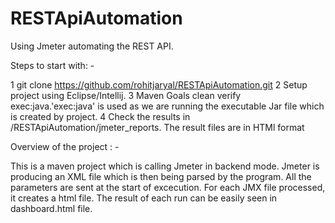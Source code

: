 # RESTApiAutomation
Using Jmeter automating the REST API.

Steps to start with: -

1 git clone https://github.com/rohitjaryal/RESTApiAutomation.git
2 Setup project using Eclipse/Intellij.
3 Maven Goals clean verify exec:java.'exec:java' is used as we are running the executable Jar file which is created by project.
4 Check the results in /RESTApiAutomation/jmeter_reports. The result files are in HTMl format


Overview of the project : -

This is a maven project which is calling Jmeter in backend mode. Jmeter is producing an XML file which is then being parsed by the program. All the parameters are sent at the start of excecution. For each JMX file processed, it creates a html file. The result of each run can be easily seen in dashboard.html file.
